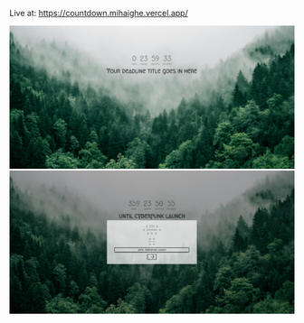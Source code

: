 Live at: https://countdown.mihaighe.vercel.app/

![Alt text](/content/Screen1.png?raw=true "Screen1")
![Alt text](/content/Screen2.png?raw=true "Screen2")

